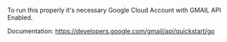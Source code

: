 To run this properly it's necessary Google Cloud Account with GMAIL API Enabled.

Documentation: https://developers.google.com/gmail/api/quickstart/go
